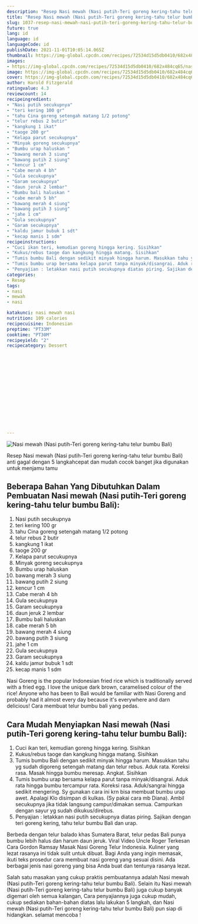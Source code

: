 ```yaml
---
description: "Resep Nasi mewah (Nasi putih-Teri goreng kering-tahu telur bumbu Bali), Menggugah Selera"
title: "Resep Nasi mewah (Nasi putih-Teri goreng kering-tahu telur bumbu Bali), Menggugah Selera"
slug: 1037-resep-nasi-mewah-nasi-putih-teri-goreng-kering-tahu-telur-bumbu-bali-menggugah-selera
future: true
lang: id
language: id
languageCode: id
publishDate: 2021-11-01T10:05:14.065Z 
thumbnail: https://img-global.cpcdn.com/recipes/72534d15d5db0410/682x484cq65/nasi-mewah-nasi-putih-teri-goreng-kering-tahu-telur-bumbu-bali-foto-resep-utama.png
images:
- https://img-global.cpcdn.com/recipes/72534d15d5db0410/682x484cq65/nasi-mewah-nasi-putih-teri-goreng-kering-tahu-telur-bumbu-bali-foto-resep-utama.png
image: https://img-global.cpcdn.com/recipes/72534d15d5db0410/682x484cq65/nasi-mewah-nasi-putih-teri-goreng-kering-tahu-telur-bumbu-bali-foto-resep-utama.png
cover: https://img-global.cpcdn.com/recipes/72534d15d5db0410/682x484cq65/nasi-mewah-nasi-putih-teri-goreng-kering-tahu-telur-bumbu-bali-foto-resep-utama.png
author: Harold Fitzgerald
ratingvalue: 4.3
reviewcount: 14
recipeingredient:
- "Nasi putih secukupnya"
- "teri kering 100 gr"
- "tahu Cina goreng setengah matang 1/2 potong"
- "telur rebus 2 butir"
- "kangkung 1 ikat"
- "taoge 200 gr"
- "Kelapa parut secukupnya"
- "Minyak goreng secukupnya"
- "Bumbu urap haluskan "
- "bawang merah 3 siung"
- "bawang putih 2 siung"
- "kencur 1 cm"
- "Cabe merah 4 bh"
- "Gula secukupnya"
- "Garam secukupnya"
- "daun jeruk 2 lembar"
- "Bumbu bali haluskan "
- "cabe merah 5 bh"
- "bawang merah 4 siung"
- "bawang putih 3 siung"
- "jahe 1 cm"
- "Gula secukupnya"
- "Garam secukupnya"
- "kaldu jamur bubuk 1 sdt"
- "kecap manis 1 sdm"
recipeinstructions:
- "Cuci ikan teri, kemudian goreng hingga kering. Sisihkan"
- "Kukus/rebus taoge dan kangkung hingga matang. Sisihkan"
- "Tumis bumbu Bali dengan sedikit minyak hingga harum. Masukkan tahu yg sudah digoreng setengah matang dan telur rebus. Aduk rata. Koreksi rasa. Masak hingga bumbu meresap. Angkat. Sisihkan"
- "Tumis bumbu urap bersama kelapa parut tanpa minyak/disangrai. Aduk rata hingga bumbu tercampur rata. Koreksi rasa. Aduk/sangrai hingga sedikit mengering. Sy gunakan cara ini krn bisa membuat bumbu urap awet. Apalagi Klo disimpan di kulkas. (Sy pakai cara mb Diana). Ambil secukupnya jika tidak langsung campur/dimakan semua. Campurkan dengan sayur yg sudah dikukus/direbus."
- "Penyajian : letakkan nasi putih secukupnya diatas piring. Sajikan dengan teri goreng kering, tahu telur bumbu Bali dan urap."
categories:
- Resep
tags:
- nasi
- mewah
- nasi

katakunci: nasi mewah nasi 
nutrition: 109 calories
recipecuisine: Indonesian
preptime: "PT33M"
cooktime: "PT30M"
recipeyield: "2"
recipecategory: Dessert


     
    
    
    
    
    
    
    
    
    
    
      
    
---
```



![Nasi mewah (Nasi putih-Teri goreng kering-tahu telur bumbu Bali)](https://img-global.cpcdn.com/recipes/72534d15d5db0410/682x484cq65/nasi-mewah-nasi-putih-teri-goreng-kering-tahu-telur-bumbu-bali-foto-resep-utama.png)

Resep Nasi mewah (Nasi putih-Teri goreng kering-tahu telur bumbu Bali)  anti gagal dengan 5 langkahcepat dan mudah cocok banget jika digunakan untuk menjamu tamu

<!--inarticleads1-->

## Beberapa Bahan Yang Dibutuhkan Dalam Pembuatan Nasi mewah (Nasi putih-Teri goreng kering-tahu telur bumbu Bali):

1. Nasi putih secukupnya
1. teri kering 100 gr
1. tahu Cina goreng setengah matang 1/2 potong
1. telur rebus 2 butir
1. kangkung 1 ikat
1. taoge 200 gr
1. Kelapa parut secukupnya
1. Minyak goreng secukupnya
1. Bumbu urap haluskan 
1. bawang merah 3 siung
1. bawang putih 2 siung
1. kencur 1 cm
1. Cabe merah 4 bh
1. Gula secukupnya
1. Garam secukupnya
1. daun jeruk 2 lembar
1. Bumbu bali haluskan 
1. cabe merah 5 bh
1. bawang merah 4 siung
1. bawang putih 3 siung
1. jahe 1 cm
1. Gula secukupnya
1. Garam secukupnya
1. kaldu jamur bubuk 1 sdt
1. kecap manis 1 sdm

Nasi Goreng is the popular Indonesian fried rice which is traditionally served with a fried egg. I love the unique dark brown, caramelised colour of the rice! Anyone who has been to Bali would be familiar with Nasi Goreng and probably had it almost every day because it&#39;s everywhere and darn delicious! Cara membuat telur bumbu bali yang pedas. 

<!--inarticleads2-->

## Cara Mudah Menyiapkan Nasi mewah (Nasi putih-Teri goreng kering-tahu telur bumbu Bali):

1. Cuci ikan teri, kemudian goreng hingga kering. Sisihkan
1. Kukus/rebus taoge dan kangkung hingga matang. Sisihkan
1. Tumis bumbu Bali dengan sedikit minyak hingga harum. Masukkan tahu yg sudah digoreng setengah matang dan telur rebus. Aduk rata. Koreksi rasa. Masak hingga bumbu meresap. Angkat. Sisihkan
1. Tumis bumbu urap bersama kelapa parut tanpa minyak/disangrai. Aduk rata hingga bumbu tercampur rata. Koreksi rasa. Aduk/sangrai hingga sedikit mengering. Sy gunakan cara ini krn bisa membuat bumbu urap awet. Apalagi Klo disimpan di kulkas. (Sy pakai cara mb Diana). Ambil secukupnya jika tidak langsung campur/dimakan semua. Campurkan dengan sayur yg sudah dikukus/direbus.
1. Penyajian : letakkan nasi putih secukupnya diatas piring. Sajikan dengan teri goreng kering, tahu telur bumbu Bali dan urap.


Berbeda dengan telur balado khas Sumatera Barat, telur pedas Bali punya bumbu lebih halus dan harum daun jeruk. Viral Video Uncle Roger Terkesan Cara Gordon Ramsay Masak Nasi Goreng Telur Indonesia. Kuliner yang lezat rasanya ini tidak sulit untuk dibuat. Bagi Anda yang ingin memasak, ikuti teks prosedur cara membuat nasi goreng yang sesuai disini. Ada berbagai jenis nasi goreng yang bisa Anda buat dan tentunya rasanya lezat. 

Salah satu masakan yang cukup praktis pembuatannya adalah  Nasi mewah (Nasi putih-Teri goreng kering-tahu telur bumbu Bali). Selain itu  Nasi mewah (Nasi putih-Teri goreng kering-tahu telur bumbu Bali)  juga cukup banyak digemari oleh semua kalangan, Cara penyajiannya juga cukup mudah, cukup sediakan bahan-bahan diatas lalu lakukan 5 langkah, dan  Nasi mewah (Nasi putih-Teri goreng kering-tahu telur bumbu Bali)  pun siap di hidangkan. selamat mencoba !
